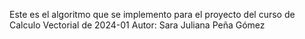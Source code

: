 Este es el algoritmo que se implemento para el proyecto del curso de Calculo Vectorial de 2024-01
Autor: Sara Juliana Peña Gómez
